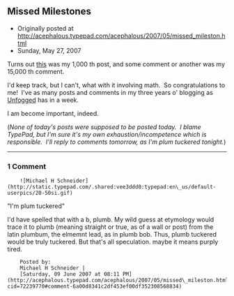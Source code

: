 ## Missed Milestones

 * Originally posted at http://acephalous.typepad.com/acephalous/2007/05/missed_mileston.html
 * Sunday, May 27, 2007



Turns out [this](http://acephalous.typepad.com/acephalous/2007/05/gender\_citation.html) was my 1,000
th
 post, and some comment or another was my 15,000
th
 comment.  

I'd keep track, but I can't, what with it involving math.  So congratulations to me!  I've as many posts and comments in my three years o' blogging as [Unfogged](http://www.unfogged.com/) has in a week.  

I am become important, indeed.

(_None of today's posts were supposed to be posted today.  I blame TypePad, but I'm sure it's my own exhaustion/incompetence which is responsible.  I'll reply to comments tomorrow, as I'm plum tuckered tonight._)

		

* * *

### 1 Comment 

		

                
[]()

	

		![Michael H Schneider](http://static.typepad.com/.shared:vee3ddd0:typepad:en\_us/default-userpics/20-50si.gif)
	

	

		

"I'm plum tuckered"

I'd have spelled that with a b, plumb. My wild guess at etymology would trace it to plumb (meaning straight or true, as of a wall or post) from the latin plumbum, the elmemnt lead, as in plumb bob. Thus, plumb tuckered would be truly tuckered. But that's all speculation. maybe it means purply tired.

	

		Posted by:
		Michael H Schneider |
		[Saturday, 09 June 2007 at 08:11 PM](http://acephalous.typepad.com/acephalous/2007/05/missed\_mileston.html?cid=72239770#comment-6a00d8341c2df453ef00df352308568834)

		

        